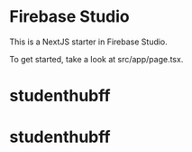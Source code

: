 # Firebase Studio

This is a NextJS starter in Firebase Studio.

To get started, take a look at src/app/page.tsx.
# studenthubff
# studenthubff
